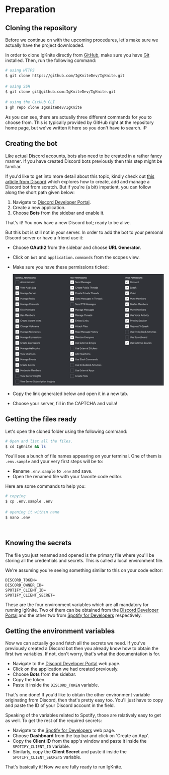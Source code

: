# Preparation

## Cloning the repository

Before we continue on with the upcoming procedures, let's make sure we actually have the project downloaded.

In order to clone IgKnite directly from [GitHub](https://github.com/), make sure you have [Git](https://www.git-scm.com) installed. Then, run the following command:

```bash
# using HTTPS
$ git clone https://github.com/IgKniteDev/IgKnite.git

# using SSH
$ git clone git@github.com:IgKniteDev/IgKnite.git

# using the GitHub CLI
$ gh repo clone IgKniteDev/IgKnite
```

As you can see, there are actually three different commands for you to choose from. This is typically provided by GitHub right at the repository home page, but we've written it here so you don't have to search. :P <br>

## Creating the bot

Like actual Discord accounts, bots also need to be created in a rather fancy manner. If you have created Discord bots previously then this step might be familiar.

If you'd like to get into more detail about this topic, kindly check out [this article from Discord](https://discord.com/developers/docs/getting-started#creating-an-app) which explores how to create, add and manage a Discord bot from scratch. But if you're (a bit) impatient, you can follow along the short path given below:

1. Navigate to [Discord Developer Portal](https://discord.com/developers).
2. Create a new application.
3.  Choose **Bots** from the sidebar and enable it.

That's it! You now have a new Discord bot; ready to be alive. <br>

But this bot is still not in your server. In order to add the bot to your personal Discord server or have a friend use it:

- Choose **OAuth2** from the sidebar and choose **URL Generator**.
- Click on `bot` and `application.commands` from the scopes view.
- Make sure you have these permissions ticked:

	<img src='static/permissions.png' alt='Permissions'>
	
- Copy the link generated below and open it in a new tab.
- Choose your server, fill in the CAPTCHA and voila! <br>

## Getting the files ready 

Let's open the cloned folder using the following command:

```bash
# Open and list all the files.
$ cd IgKnite && ls
```

You'll see a bunch of file names appearing on your terminal. One of them is `.env.sample` and your very first steps will be to:

- Rename `.env.sample` to `.env` and save.
- Open the renamed file with your favorite code editor.

Here are some commands to help you:

```bash
# copying
$ cp .env.sample .env

# opening it within nano
$ nano .env
``` 
<br>

## Knowing the secrets

The file you just renamed and opened is the primary file where you'll be storing all the credentials and secrets. This is called a local environment file.

We're assuming you're seeing something similar to this on your code editor:

```
DISCORD_TOKEN=
DISCORD_OWNER_ID=
SPOTIFY_CLIENT_ID=
SPOTIFY_CLIENT_SECRET=
```

These are the four environment variables which are all mandatory for running IgKnite. Two of them can be obtained from the [Discord Developer Portal](https://discord.com/developers) and the other two from [Spotify for Developers](https://developer.spotify.com/) respectively. <br>

## Getting the environment variables

Now we can actually go and fetch all the secrets we need. If you've previously created a Discord bot then you already know how to obtain the first two variables. If not, don't worry, that's what the documentation is for.

- Navigate to the [Discord Developer Portal](https://discord.com/developers) web page.
- Click on the application we had created previously.
- Choose **Bots** from the sidebar. 
- Copy the token.
- Paste it inside the `DISCORD_TOKEN` variable.

That's one done! If you'd like to obtain the other environment variable originating from Discord, then that's pretty easy too. You'll just have to copy and paste the ID of your Discord account in the field.

Speaking of the variables related to Spotify, those are relatively easy to get as well. To get the rest of the required secrets:

- Navigate to the [Spotify for Developers](https://developer.spotify.com) web page.
- Choose **Dashboard** from the top bar and click on 'Create an App'.
- Copy the **Client ID** from the app's window and paste it inside the `SPOTIFY_CLIENT_ID` variable.
- Similarly, copy the **Client Secret** and paste it inside the `SPOTIFY_CLIENT_SECRETS` variable. <br>

That's basically it! Now we are fully ready to run IgKnite.